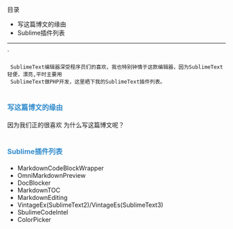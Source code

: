 目录
<!-- MarkdownTOC -->

  - 写这篇博文的缘由
- Sublime插件列表

<!-- /MarkdownTOC -->

---
`


```
 SublimeText编辑器深受程序员们的喜欢，我也特别钟情于这款编辑器，因为SublimeText轻便，漂亮,平时主要用
 SublimeText做PHP开发，这里晒下我的SublimeText插件列表。
```

# <span style="font-size:16px;color:#338DCD">写这篇博文的缘由</span>
因为我们正的很喜欢 为什么写这篇博文呢？

# <span style="font-size:16px;color:#338DCD">Sublime插件列表</span>  


+  MarkdownCodeBlockWrapper
+  OmniMarkdownPreview
+  DocBlocker
+  MarkdownTOC
+  MarkdownEditing
+  VintageEx(SublimeText2)/VintageEs(SublimeText3)
+  SbulimeCodeIntel
+  ColorPicker

